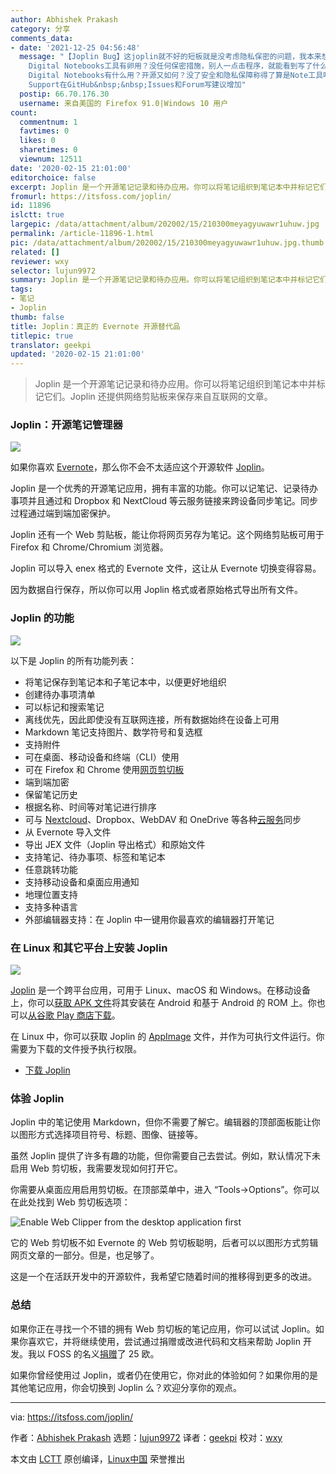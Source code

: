 ```yaml
---
author: Abhishek Prakash
category: 分享
comments_data:
- date: '2021-12-25 04:56:48'
  message: "【Joplin Bug】这joplin就不好的短板就是没考虑隐私保密的问题，我本来想终于找到Evernote的替代品了，但下载了App后使用过发现，这TM居然没有locked功能，用来写个人日记和记录各种东西的想法都没了。没有锁定功能的Encrypted
    Digital Notebooks工具有卵用？没任何保密措施，别人一点击程序，就能看到写了什么，没任何隐私可言。<br />\r\n不用密码/密匙就能开的Encrypted
    Digital Notebooks有什么用？开源又如何？没了安全和隐私保障称得了算是Note工具吗？<br />\r\n所以建议老弟，如果你英文可以，就给joplin
    Support在GitHub&nbsp;&nbsp;Issues和Forum写建议增加"
  postip: 66.70.176.30
  username: 来自美国的 Firefox 91.0|Windows 10 用户
count:
  commentnum: 1
  favtimes: 0
  likes: 0
  sharetimes: 0
  viewnum: 12511
date: '2020-02-15 21:01:00'
editorchoice: false
excerpt: Joplin 是一个开源笔记记录和待办应用。你可以将笔记组织到笔记本中并标记它们。Joplin 还提供网络剪贴板来保存来自互联网的文章。
fromurl: https://itsfoss.com/joplin/
id: 11896
islctt: true
largepic: /data/attachment/album/202002/15/210300meyagyuwawr1uhuw.jpg
permalink: /article-11896-1.html
pic: /data/attachment/album/202002/15/210300meyagyuwawr1uhuw.jpg.thumb.jpg
related: []
reviewer: wxy
selector: lujun9972
summary: Joplin 是一个开源笔记记录和待办应用。你可以将笔记组织到笔记本中并标记它们。Joplin 还提供网络剪贴板来保存来自互联网的文章。
tags:
- 笔记
- Joplin
thumb: false
title: Joplin：真正的 Evernote 开源替代品
titlepic: true
translator: geekpi
updated: '2020-02-15 21:01:00'
---
```



> 
> Joplin 是一个开源笔记记录和待办应用。你可以将笔记组织到笔记本中并标记它们。Joplin 还提供网络剪贴板来保存来自互联网的文章。
> 
> 
> 


### Joplin：开源笔记管理器


![](/data/attachment/album/202002/15/210300meyagyuwawr1uhuw.jpg)


如果你喜欢 [Evernote](https://evernote.com/)，那么你不会不太适应这个开源软件 [Joplin](https://joplinapp.org/)。


Joplin 是一个优秀的开源笔记应用，拥有丰富的功能。你可以记笔记、记录待办事项并且通过和 Dropbox 和 NextCloud 等云服务链接来跨设备同步笔记。同步过程通过端到端加密保护。


Joplin 还有一个 Web 剪贴板，能让你将网页另存为笔记。这个网络剪贴板可用于 Firefox 和 Chrome/Chromium 浏览器。


Joplin 可以导入 enex 格式的 Evernote 文件，这让从 Evernote 切换变得容易。


因为数据自行保存，所以你可以用 Joplin 格式或者原始格式导出所有文件。


### Joplin 的功能


![](/data/attachment/album/202002/15/210303br9h2il5ntz9nold.png)


以下是 Joplin 的所有功能列表：


* 将笔记保存到笔记本和子笔记本中，以便更好地组织
* 创建待办事项清单
* 可以标记和搜索笔记
* 离线优先，因此即使没有互联网连接，所有数据始终在设备上可用
* Markdown 笔记支持图片、数学符号和复选框
* 支持附件
* 可在桌面、移动设备和终端（CLI）使用
* 可在 Firefox 和 Chrome 使用[网页剪切板](https://joplinapp.org/clipper/)
* 端到端加密
* 保留笔记历史
* 根据名称、时间等对笔记进行排序
* 可与 [Nextcloud](https://nextcloud.com/)、Dropbox、WebDAV 和 OneDrive 等各种[云服务](https://itsfoss.com/cloud-services-linux/)同步
* 从 Evernote 导入文件
* 导出 JEX 文件（Joplin 导出格式）和原始文件
* 支持笔记、待办事项、标签和笔记本
* 任意跳转功能
* 支持移动设备和桌面应用通知
* 地理位置支持
* 支持多种语言
* 外部编辑器支持：在 Joplin 中一键用你最喜欢的编辑器打开笔记


### 在 Linux 和其它平台上安装 Joplin


![](/data/attachment/album/202002/15/210219p04kvuwe9oknf109.jpg)


[Joplin](https://github.com/laurent22/joplin) 是一个跨平台应用，可用于 Linux、macOS 和 Windows。在移动设备上，你可以[获取 APK 文件](https://itsfoss.com/download-apk-ubuntu/)将其安装在 Android 和基于 Android 的 ROM 上。你也可以[从谷歌 Play 商店下载](https://play.google.com/store/apps/details?id=net.cozic.joplin&hl=en_US)。


在 Linux 中，你可以获取 Joplin 的 [AppImage](https://itsfoss.com/use-appimage-linux/) 文件，并作为可执行文件运行。你需要为下载的文件授予执行权限。


* [下载 Joplin](https://github.com/laurent22/joplin/releases)


### 体验 Joplin


Joplin 中的笔记使用 Markdown，但你不需要了解它。编辑器的顶部面板能让你以图形方式选择项目符号、标题、图像、链接等。


虽然 Joplin 提供了许多有趣的功能，但你需要自己去尝试。例如，默认情况下未启用 Web 剪切板，我需要发现如何打开它。


你需要从桌面应用启用剪切板。在顶部菜单中，进入 “Tools->Options”。你可以在此处找到 Web 剪切板选项：


![Enable Web Clipper from the desktop application first](/data/attachment/album/202002/15/210221vb20ziai0ki04yf2.jpg)


它的 Web 剪切板不如 Evernote 的 Web 剪切板聪明，后者可以以图形方式剪辑网页文章的一部分。但是，也足够了。


这是一个在活跃开发中的开源软件，我希望它随着时间的推移得到更多的改进。


### 总结


如果你正在寻找一个不错的拥有 Web 剪切板的笔记应用，你可以试试 Joplin。如果你喜欢它，并将继续使用，尝试通过捐赠或改进代码和文档来帮助 Joplin 开发。我以 FOSS 的名义[捐赠](https://itsfoss.com/donations-foss/)了 25 欧。


如果你曾经使用过 Joplin，或者仍在使用它，你对此的体验如何？如果你用的是其他笔记应用，你会切换到 Joplin 么？欢迎分享你的观点。




---


via: <https://itsfoss.com/joplin/>


作者：[Abhishek Prakash](https://itsfoss.com/author/abhishek/) 选题：[lujun9972](https://github.com/lujun9972) 译者：[geekpi](https://github.com/geekpi) 校对：[wxy](https://github.com/wxy)


本文由 [LCTT](https://github.com/LCTT/TranslateProject) 原创编译，[Linux中国](https://linux.cn/) 荣誉推出